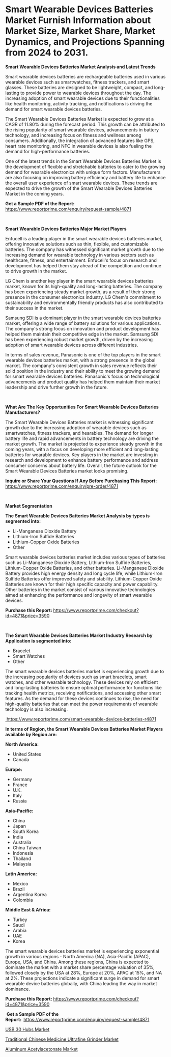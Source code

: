 <p><h1>Smart Wearable Devices Batteries Market Furnish Information about Market Size, Market Share, Market Dynamics, and Projections Spanning from 2024 to 2031.</h1></p><p><strong>Smart Wearable Devices Batteries Market Analysis and Latest Trends</strong></p>
<p><p>Smart wearable devices batteries are rechargeable batteries used in various wearable devices such as smartwatches, fitness trackers, and smart glasses. These batteries are designed to be lightweight, compact, and long-lasting to provide power to wearable devices throughout the day. The increasing adoption of smart wearable devices due to their functionalities like health monitoring, activity tracking, and notifications is driving the demand for smart wearable devices batteries.</p><p>The Smart Wearable Devices Batteries Market is expected to grow at a CAGR of 11.80% during the forecast period. This growth can be attributed to the rising popularity of smart wearable devices, advancements in battery technology, and increasing focus on fitness and wellness among consumers. Additionally, the integration of advanced features like GPS, heart rate monitoring, and NFC in wearable devices is also fueling the demand for high-performance batteries.</p><p>One of the latest trends in the Smart Wearable Devices Batteries Market is the development of flexible and stretchable batteries to cater to the growing demand for wearable electronics with unique form factors. Manufacturers are also focusing on improving battery efficiency and battery life to enhance the overall user experience of smart wearable devices. These trends are expected to drive the growth of the Smart Wearable Devices Batteries Market in the coming years.</p></p>
<p><strong>Get a Sample PDF of the Report:&nbsp;</strong> <a href="https://www.reportprime.com/enquiry/request-sample/4871">https://www.reportprime.com/enquiry/request-sample/4871</a></p>
<p>&nbsp;</p>
<p><strong>Smart Wearable Devices Batteries Major Market Players</strong></p>
<p><p>Enfucell is a leading player in the smart wearable devices batteries market, offering innovative solutions such as thin, flexible, and customizable batteries. The company has witnessed significant market growth due to the increasing demand for wearable technology in various sectors such as healthcare, fitness, and entertainment. Enfucell's focus on research and development has helped them stay ahead of the competition and continue to drive growth in the market.</p><p>LG Chem is another key player in the smart wearable devices batteries market, known for its high-quality and long-lasting batteries. The company has been experiencing steady market growth, as a result of their strong presence in the consumer electronics industry. LG Chem's commitment to sustainability and environmentally friendly products has also contributed to their success in the market.</p><p>Samsung SDI is a dominant player in the smart wearable devices batteries market, offering a wide range of battery solutions for various applications. The company's strong focus on innovation and product development has helped them maintain their competitive edge in the market. Samsung SDI has been experiencing robust market growth, driven by the increasing adoption of smart wearable devices across different industries.</p><p>In terms of sales revenue, Panasonic is one of the top players in the smart wearable devices batteries market, with a strong presence in the global market. The company's consistent growth in sales revenue reflects their solid position in the industry and their ability to meet the growing demand for smart wearable devices batteries. Panasonic's focus on technological advancements and product quality has helped them maintain their market leadership and drive further growth in the future.</p></p>
<p>&nbsp;</p>
<p><strong>What Are The Key Opportunities For Smart Wearable Devices Batteries Manufacturers?</strong></p>
<p><p>The Smart Wearable Devices Batteries market is witnessing significant growth due to the increasing adoption of wearable devices such as smartwatches, fitness trackers, and hearables. The demand for longer battery life and rapid advancements in battery technology are driving the market growth. The market is projected to experience steady growth in the coming years, with a focus on developing more efficient and long-lasting batteries for wearable devices. Key players in the market are investing in research and development to enhance battery performance and address consumer concerns about battery life. Overall, the future outlook for the Smart Wearable Devices Batteries market looks promising.</p></p>
<p><strong>Inquire or Share Your Questions If Any Before Purchasing This Report:</strong> <a href="https://www.reportprime.com/enquiry/pre-order/4871">https://www.reportprime.com/enquiry/pre-order/4871</a></p>
<p>&nbsp;</p>
<p><strong>Market Segmentation</strong></p>
<p><strong>The Smart Wearable Devices Batteries Market Analysis by types is segmented into:</strong></p>
<p><ul><li>Li-Manganese Dioxide Battery</li><li>Lithium-Iron Sulfide Batteries</li><li>Lithium-Copper Oxide Batteries</li><li>Other</li></ul></p>
<p><p>Smart wearable devices batteries market includes various types of batteries such as Li-Manganese Dioxide Battery, Lithium-Iron Sulfide Batteries, Lithium-Copper Oxide Batteries, and other batteries. Li-Manganese Dioxide Battery provides high energy density and long cycle life, while Lithium-Iron Sulfide Batteries offer improved safety and stability. Lithium-Copper Oxide Batteries are known for their high specific capacity and power capability. Other batteries in the market consist of various innovative technologies aimed at enhancing the performance and longevity of smart wearable devices.</p></p>
<p><strong>Purchase this Report:&nbsp;</strong><a href="https://www.reportprime.com/checkout?id=4871&price=3590">https://www.reportprime.com/checkout?id=4871&price=3590</a></p>
<p>&nbsp;</p>
<p><strong>The Smart Wearable Devices Batteries Market Industry Research by Application is segmented into:</strong></p>
<p><ul><li>Bracelet</li><li>Smart Watches</li><li>Other</li></ul></p>
<p><p>The smart wearable devices batteries market is experiencing growth due to the increasing popularity of devices such as smart bracelets, smart watches, and other wearable technology. These devices rely on efficient and long-lasting batteries to ensure optimal performance for functions like tracking health metrics, receiving notifications, and accessing other smart features. As the demand for these devices continues to rise, the need for high-quality batteries that can meet the power requirements of wearable technology is also increasing.</p></p>
<p><a href="https://www.reportprime.com/smart-wearable-devices-batteries-r4871">&nbsp;https://www.reportprime.com/smart-wearable-devices-batteries-r4871</a></p>
<p><strong>In terms of Region, the Smart Wearable Devices Batteries Market Players available by Region are:</strong></p>
<p>
    <p> <strong> North America: </strong>
        <ul>
            <li>United States</li>
            <li>Canada</li>
        </ul>
        </p> 
    <p> <strong> Europe: </strong>
        <ul>
            <li>Germany</li>
            <li>France</li>
            <li>U.K.</li>
            <li>Italy</li>
            <li>Russia</li>
        </ul>
        </p> 
    <p> <strong> Asia-Pacific: </strong>
        <ul>
            <li>China</li>
            <li>Japan</li>
            <li>South Korea</li>
            <li>India</li>
            <li>Australia</li>
            <li>China Taiwan</li>
            <li>Indonesia</li>
            <li>Thailand</li>
            <li>Malaysia</li>
        </ul>
        </p> 
    <p> <strong> Latin America: </strong>
        <ul>
            <li>Mexico</li>
            <li>Brazil</li>
            <li>Argentina Korea</li>
            <li>Colombia</li>
        </ul>
        </p> 
    <p> <strong> Middle East & Africa: </strong>
        <ul>
            <li>Turkey</li>
            <li>Saudi</li>
            <li>Arabia</li>
            <li>UAE</li>
            <li>Korea</li>
        </ul>
    </p>
    </p>
<p><p>The smart wearable devices batteries market is experiencing exponential growth in various regions - North America (NA), Asia-Pacific (APAC), Europe, USA, and China. Among these regions, China is expected to dominate the market with a market share percentage valuation of 35%, followed closely by the USA at 28%, Europe at 20%, APAC at 15%, and NA at 2%. These projections indicate a significant surge in demand for smart wearable device batteries globally, with China leading the way in market dominance.</p></p>
<p><strong>Purchase this Report: </strong><a href="https://www.reportprime.com/checkout?id=4871&price=3590">https://www.reportprime.com/checkout?id=4871&price=3590</a></p>
<p>&nbsp;<strong>Get a Sample PDF of the Report:&nbsp;&nbsp;</strong><a href="https://www.reportprime.com/enquiry/request-sample/4871">https://www.reportprime.com/enquiry/request-sample/4871</a></p>
<p><strong></strong></p>
<p><p><a href="https://github.com/lbird53714/Market-Research-Report-List-5/blob/main/usb-30-hubs-market.md">USB 30 Hubs Market</a></p><p><a href="https://issuu.com/reportprime-2/docs/traditional-chinese-medicine-ultrafine-grinder-mar">Traditional Chinese Medicine Ultrafine Grinder Market</a></p><p><a href="https://issuu.com/reportprime-2/docs/aluminum-acetylacetonate-market-size-2030.pptx">Aluminum Acetylacetonate Market</a></p></p>